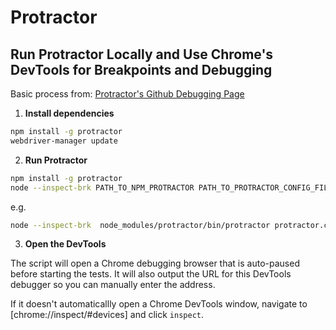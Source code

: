# Protractor

## Run Protractor Locally and Use Chrome's DevTools for Breakpoints and Debugging

Basic process from: [Protractor's Github Debugging Page](https://github.com/angular/protractor/blob/master/docs/debugging.md)

1. **Install dependencies**

```bash
npm install -g protractor
webdriver-manager update
```

2. **Run Protractor**

```bash
npm install -g protractor
node --inspect-brk PATH_TO_NPM_PROTRACTOR PATH_TO_PROTRACTOR_CONFIG_FILE
```

e.g. 

```bash
node --inspect-brk  node_modules/protractor/bin/protractor protractor.cucumber.common.conf.js
```

3. **Open the DevTools**

The script will open a Chrome debugging browser that is auto-paused before starting the tests. 
It will also output the URL for this DevTools debugger so you can manually enter the address.

If it doesn't automaticallly open a Chrome DevTools window, navigate to [chrome://inspect/#devices] and click `inspect`.
